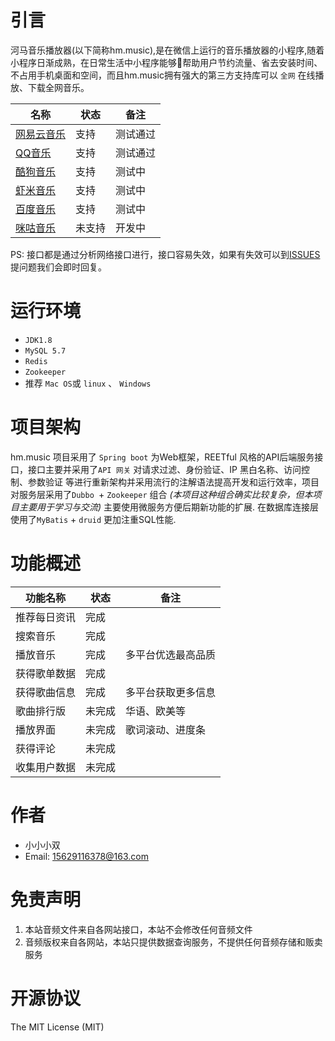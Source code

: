 # 引言  
河马音乐播放器(以下简称hm.music),是在微信上运行的音乐播放器的小程序,随着小程序日渐成熟，在日常生活中小程序能够帮助用户节约流量、省去安装时间、不占用手机桌面和空间，而且hm.music拥有强大的第三方支持库可以 `全网` 在线播放、下载全网音乐。

|名称|状态|备注|
--|--|--|
[网易云音乐](http://music.163.com)|支持|测试通过|
[QQ音乐](http://music.qq.com)|支持|测试通过|
[酷狗音乐](http://www.kugou.com)|支持|测试中|
[虾米音乐](http://www.xiami.com)|支持|测试中|
[百度音乐](http://music.baidu.com)|支持|测试中|
[咪咕音乐](http://music.migu.cn)|未支持|开发中|

PS: 接口都是通过分析网络接口进行，接口容易失效，如果有失效可以到[ISSUES](http://www.baidu.com) 提问题我们会即时回复。


# 运行环境
- `JDK1.8`
- `MySQL 5.7`
- `Redis`
- `Zookeeper`
- 推荐 `Mac OS`或 `linux` 、 `Windows`

# 项目架构
hm.music 项目采用了 `Spring boot` 为Web框架，REETful 风格的API后端服务接口，接口主要并采用了`API 网关` 对请求过滤、身份验证、IP 黑白名称、访问控制、参数验证 等进行重新架构并采用流行的注解语法提高开发和运行效率，项目对服务层采用了`Dubbo `+ `Zookeeper` 组合 *(本项目这种组合确实比较复杂，但本项目主要用于学习与交流)* 主要使用微服务方便后期新功能的扩展. 在数据库连接层使用了`MyBatis` + `druid` 更加注重SQL性能.

# 功能概述
|功能名称|状态|备注|
--|--|--|
推荐每日资讯|完成||
搜索音乐|完成||
播放音乐|完成|多平台优选最高品质|
获得歌单数据|完成||
获得歌曲信息|完成|多平台获取更多信息|
歌曲排行版|未完成|华语、欧美等|
播放界面|未完成|歌词滚动、进度条|
获得评论|未完成||
收集用户数据|未完成||

# 作者
- 小小小双
- Email: 15629116378@163.com

# 免责声明
1. 本站音频文件来自各网站接口，本站不会修改任何音频文件
2. 音频版权来自各网站，本站只提供数据查询服务，不提供任何音频存储和贩卖服务

# 开源协议
The MIT License (MIT)